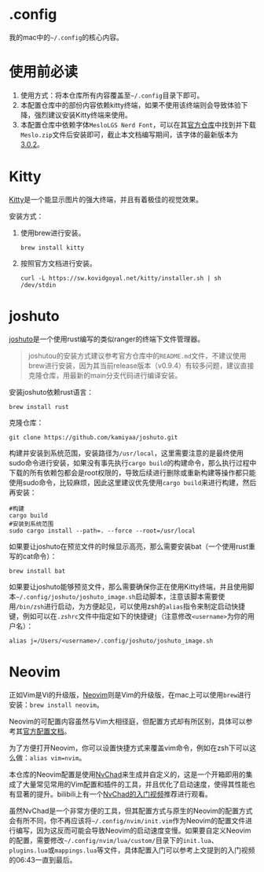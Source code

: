 # .config

我的mac中的`~/.config`的核心内容。

# 使用前必读

1. 使用方式：将本仓库所有内容覆盖至`~/.config`目录下即可。
2. 本配置仓库中的部份内容依赖kitty终端，如果不使用该终端则会导致体验下降，强烈建议安装Kitty终端来使用。
3. 本配置仓库中依赖字体`MesloLGS Nerd Font`，可以在其[官方仓库](https://github.com/ryanoasis/nerd-fonts)中找到并下载`Meslo.zip`文件后安装即可，截止本文档编写期间，该字体的最新版本为[3.0.2](https://github.com/ryanoasis/nerd-fonts/releases/download/v3.0.2/Meslo.zip)。

# Kitty

[Kitty](https://sw.kovidgoyal.net/kitty)是一个能显示图片的强大终端，并且有着极佳的视觉效果。

安装方式：

1. 使用brew进行安装。

   ```shell
   brew install kitty
   ```

2. 按照官方文档进行安装。

   ```shell
   curl -L https://sw.kovidgoyal.net/kitty/installer.sh | sh /dev/stdin
   ```

# joshuto

[joshuto](https://github.com/kamiyaa/joshuto)是一个使用rust编写的类似ranger的终端下文件管理器。

> joshutou的安装方式建议参考官方仓库中的`README.md`文件，不建议使用brew进行安装，因为其当前release版本（v0.9.4）有较多问题，建议直接克隆仓库，用最新的main分支代码进行编译安装。

安装joshuto依赖rust语言：

```shell
brew install rust
```

克隆仓库：

```shell
git clone https://github.com/kamiyaa/joshuto.git
```

构建并安装到系统范围，安装路径为`/usr/local`，这里需要注意的是最终使用sudo命令进行安装，如果没有事先执行`cargo build`的构建命令，那么执行过程中下载的所有依赖包都会是root权限的，导致后续进行删除或重新构建等操作都只能使用sudo命令，比较麻烦，因此这里建议优先使用`cargo build`来进行构建，然后再安装：

```shell
#构建
cargo build
#安装到系统范围
sudo cargo install --path=. --force --root=/usr/local
```

如果要让joshuto在预览文件的时候显示高亮，那么需要安装bat（一个使用rust重写的cat命令）：

```shell
brew install bat
```

如果要让joshuto能够预览文件，那么需要确保你正在使用Kitty终端，并且使用脚本`~/.config/joshuto/joshuto_image.sh`启动脚本，注意该脚本需要使用`/bin/zsh`进行启动，为方便起见，可以使用zsh的`alias`指令来制定启动快捷键，例如可以在`.zshrc`文件中指定如下的快捷键`j`（注意修改`<username>`为你的用户名）：

```shell
alias j=/Users/<username>/.config/joshuto/joshuto_image.sh
```

# Neovim

正如Vim是Vi的升级版，[Neovim](https://neovim.io)则是Vim的升级版，在mac上可以使用`brew`进行安装：`brew install neovim`。

Neovim的可配置内容虽然与Vim大相径庭，但配置方式却有所区别，具体可以参考其[官方配置文档](https://neovim.io/doc/user/lua-guide.html)。

为了方便打开Neovim，你可以设置快捷方式来覆盖vim命令，例如在zsh下可以这么做：`alias vim=nvim`。

本仓库的Neovim配置是使用[NvChad](https://nvchad.com)来生成并自定义的，这是一个开箱即用的集成了大量常见常用的Vim配置和插件的工具，并且优化了启动速度，使得其性能也有显著的提升。bilibili上有一个[NvChad的入门视频](https://www.bilibili.com/video/BV1Ga4y1g7fq)推荐进行观看。

虽然NvChad是一个非常方便的工具，但其配置方式与原生的Neovim的配置方式会有所不同，你不再应该将`~/.config/nvim/init.vim`作为Neovim的配置文件进行编写，因为这反而可能会导致Neovim的启动速度变慢。如果要自定义Neovim的配置，需要修改`~/.config/nvim/lua/custom/`目录下的`init.lua`、`plugins.lua`或`mappings.lua`等文件，具体配置入门可以参考上文提到的入门视频的06:43一直到最后。


